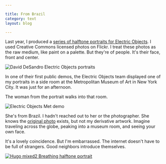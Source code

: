 ```yaml
---

title: From Brazil
category: text
layout: blog

---
```


Last year, I produced a [series of halftone portraits for Electric Objects](https://www.electricobjects.com/artists/daviddesandro/artworks/JLKx). I used Creative Commons licensed photos on Flickr. I treat these photos as the raw medium, like paint on a palette. But they're of people. It's their face, front and center.

![David DeSandro Electric Objects portraits](http://i.imgur.com/WsTbvbA.jpg)

In one of their first public demos, the Electric Objects team displayed one of my portraits in a side room at the Metropolitan Museum of Art in New York City. It was just for an afternoon.

The woman from the portrait walks into that room.

![Electric Objects Met demo](http://i.imgur.com/7QICXm3.jpg)

She's from Brazil. I hadn't reached out to her or the photographer. She knows the [original photo](https://www.flickr.com/photos/chinaglia/5913643193) exists, but not my derivative artwork. Imagine traveling across the globe, peaking into a museum room, and seeing your own face.

It's a lovely coincidence. But I'm embarrassed. The internet doesn't have to be full of strangers. Good neighbors introduce themselves.

[![Hugo mixed2 Breathing halftone portrait](http://i.imgur.com/j3tm4NQ.gif)](https://www.electricobjects.com/objects/1QBK)
